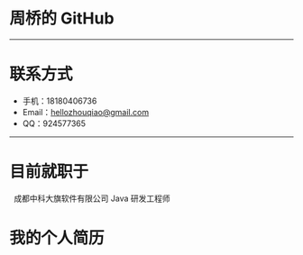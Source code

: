 # 周桥的 GitHub
---
# 联系方式
- 手机：18180406736
- Email：hellozhouqiao@gmail.com
- QQ：924577365
---
# 目前就职于 
   成都中科大旗软件有限公司 Java 研发工程师
# 我的个人简历 
   
